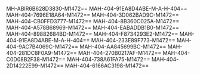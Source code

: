 MH-ABIR6B628D3830-M1472==
MAH-404-91EA8D4ABE-M-A-H-404==
MAH-404-7696E18A64-M1472==
MAH-404-3D062BAD9C-M1472==
MAH-404-CB0FFD3777-M1472==
MAH-404-8B360C025A-M1472==
MAH-404-A578B68969-M1472==
MAH-404-EABADDB1B0-M1472==
MAH-404-89882684BD-M1472==
MAH-404-F8734293E2-M1472==
MAH-404-91EA8D4ABE-M-A-H-404==
MAH-404-233E89F773-M1472==
MAH-404-9AC7B4069C-M1472==
MAH-404-AA845699BC-M1472==
MAH-404-281DC8F0A9-M1472==
MAH-404-270B0217AF-M1472==
MAH-404-C0D08B2F38-M1472==
MAH-404-738A61FA75-M1472==
MAH-404-2D14222E99-M1472==
MAH-404-6166AC3198-M1472==
